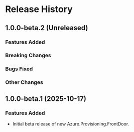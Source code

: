 # Release History

## 1.0.0-beta.2 (Unreleased)

### Features Added

### Breaking Changes

### Bugs Fixed

### Other Changes

## 1.0.0-beta.1 (2025-10-17)

### Features Added

- Initial beta release of new Azure.Provisioning.FrontDoor.

